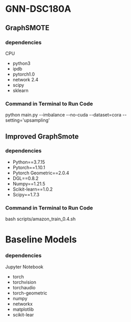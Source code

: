 # GNN-DSC180A

## GraphSMOTE
### dependencies
CPU
* python3
* ipdb
* pytorch1.0
* network 2.4
* scipy
* sklearn
### Command in Terminal to Run Code
python main.py --imbalance --no-cuda --dataset=cora --setting='upsampling'

## Improved GraphSmote
### dependencies
* Python==3.7.15
* Pytorch==1.10.1
* Pytorch Geometric==2.0.4
* DGL==0.8.2
* Numpy==1.21.5
* Scikit-learn==1.0.2
* Scipy==1.7.3
### Command in Terminal to Run Code
bash scripts/amazon_train_0.4.sh

# Baseline Models
### dependencies
Jupyter Notebook
* torch
* torchvision
* torchaudio
* torch-geometric
* numpy
* networkx
* matplotlib
* scikit-lear
